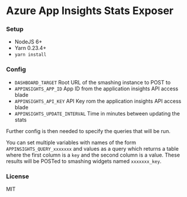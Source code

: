 # Azure App Insights Stats Exposer

### Setup

 * NodeJS 6+
 * Yarn 0.23.4+
 * `yarn install`

### Config

* `DASHBOARD_TARGET` Root URL of the smashing instance to POST to
* `APPINSIGHTS_APP_ID` App ID from the application insights API access blade
* `APPINSIGHTS_API_KEY` API Key rom the application insights API access blade
* `APPINSIGHTS_UPDATE_INTERVAL` Time in minutes between updating the stats

Further config is then needed to specify the queries that will be run.

You can set multiple variables with names of the form `APPINSIGHTS_QUERY_xxxxxxx` and values as a query which returns a table where the first column is a `key` and the second column is a value. These results will be POSTed to smashing widgets named `xxxxxxx_key`.

### License

MIT

